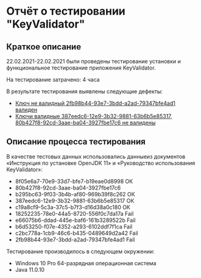 
# Отчёт о тестировании "KeyValidator"

## Краткое описание

22.02.2021-22.02.2021 были проведены тестирование установки и функциональное тестирование приложения KeyValidator.

На тестирование затрачено: 4 часа

В результате тестирования выявлены следующие дефекты:
* [Ключ не валидный 2fb98b44-93e7-3bdd-a2ad-79347bfe4ad1 валиден](https://github.com/AnastasiaMR/1.1/issues/1#issue-807481990)
* [Ключи валидные 387eedc6-12e9-3b32-9881-63b6b5e85317, 80b427f8-92cd-3aae-ba04-3927fbe17c6 не валидены](https://github.com/AnastasiaMR/1.1/issues/2#issue-807482499)



## Описание процесса тестирования


В качестве тестовых данных использовались данныеиз документов «Инструкция по установке OpenJDK 11» и «Руководство использования KeyValidator»:
* 8f05e6a7-70e9-33d7-bfe7-b19eae0d8998 ОК
* 80b427f8-92cd-3aae-ba04-3927fbe17c6 
* b295bc63-9f03-3b4b-af80-969b39f8c262 ОК
* 387eedc6-12e9-3b32-9881-63b6b5e85317 ОК
* c19a8cf9-5c3a-37c5-b7f3-d16d38a0c180 ОК
* 18252235-78e0-44a5-8720-556f0c7da17a Fail 
* e66075b6-ddad-445e-baf6-161b3289522b Fail
* b6d53250-f07e-4352-a293-6102ddf7f1ca Fail
* c2bc778a-1cb9-46c6-b435-0489649d2a42 Fail
* 2fb98b44-93e7-3bdd-a2ad-79347bfe4ad1 Fail


Тестирование производилось в следующем окружении:
* Windows 10 Pro 64-разрядная операционная система 
* Java 11.0.10
